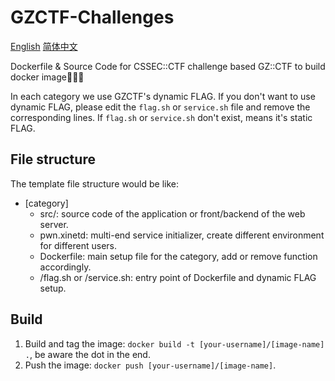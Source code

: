 # GZCTF-Challenges

[English](https://github.com/GitSeek2/GZCTF-Challenges/blob/main/README.md)
[简体中文](https://github.com/GitSeek2/GZCTF-Challenges/blob/main/README-zh.md)

Dockerfile & Source Code for CSSEC::CTF challenge based GZ::CTF to build docker image🎉️🎉️🎉️

In each category we use GZCTF's dynamic FLAG. If you don't want to use dynamic FLAG, please edit the `flag.sh` or `service.sh` file and
remove the corresponding lines. If `flag.sh` or `service.sh` don't exist, means it's static FLAG.

## File structure

The template file structure would be like:

* [category]
    * src/: source code of the application or front/backend of the web server.
    * pwn.xinetd: multi-end service initializer, create different environment for different users.
    * Dockerfile: main setup file for the category, add or remove function accordingly.
    * /flag.sh or /service.sh: entry point of Dockerfile and dynamic FLAG setup.

## Build

1. Build and tag the image: `docker build -t [your-username]/[image-name] .`, be aware the dot in the end.
2. Push the image: `docker push [your-username]/[image-name]`.